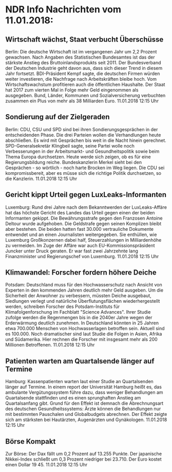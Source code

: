 # NDR Info Nachrichten vom 11.01.2018:


## Wirtschaft wächst, Staat verbucht Überschüsse
Berlin: Die deutsche Wirtschaft ist im vergangenen Jahr um 2,2 Prozent gewachsen. Nach Angaben des Statistischen Bundesamtes ist das der stärkste Anstieg des Bruttoinlandsprodukts seit 2011. Der Bundesverband der Deutschen Industrie geht davon aus, dass sich dieser Trend in diesem Jahr fortsetzt. BDI-Präsident Kempf sagte, die deutschen Firmen würden weiter investieren, die Nachfrage nach Arbeitskräften bleibe hoch. Vom Wirtschaftswachstum profitieren auch die öffentlichen Haushalte. Der Staat hat 2017 zum vierten Mal in Folge mehr Geld eingenommen als ausgegeben. Bund, Länder, Kommunen und Sozialversicherung verbuchten zusammen ein Plus von mehr als 38 Milliarden Euro. 11.01.2018 12:15 Uhr 

## Sondierung auf der Zielgeraden
Berlin:	CDU, CSU und SPD sind bei ihren Sondierungsgesprächen in der entscheidenden Phase. Die drei Parteien wollen die Verhandlungen heute abschließen. Es wird mit Gesprächen bis weit in die Nacht hinein gerechnet. SPD-Generalsekretär Klingbeil sagte, seine Partei wolle noch Verbesserungen in der Arbeitsmarkt- und Gesundheitspolitik sowie beim Thema Europa durchsetzen. Heute werde sich zeigen, ob es für eine Regierungsbildung reiche. Bundeskanzlerin Merkel sieht bei den Gesprächen - so wörtlich - noch harte Brocken im Weg liegen. Die CDU sei kompromissbereit, aber es müsse sich die richtige Politik durchsetzen, so die Kanzlerin. 11.01.2018 12:15 Uhr 

## Gericht kippt Urteil gegen LuxLeaks-Informanten
Luxemburg:		Rund drei Jahre nach dem Bekanntwerden der LuxLeaks-Affäre hat das höchste Gericht des Landes das Urteil gegen einen der beiden Informanten gekippt. Die Bewährungsstrafe gegen den Franzosen Antoine Deltour wurde aufgehoben. Die Geldstrafe gegen seinen Komplizen bleibt aber bestehen. Die beiden hatten fast 30.000 vertrauliche Dokumente entwendet und an einen Journalisten weitergegeben. Sie enthüllen, wie Luxemburg Großkonzernen dabei half, Steuerzahlungen in Milliardenhöhe zu vermeiden. Im Zuge der Affäre war auch EU-Kommissionspräsident Juncker unter Druck geraten. Er war fast zwei Jahrzehnte lang Finanzminister und Regierungschef von Luxemburg. 11.01.2018 12:15 Uhr 

## Klimawandel: Forscher fordern höhere Deiche
Potsdam: Deutschland muss für den Hochwasserschutz nach Ansicht von Experten in den kommenden Jahren deutlich mehr Geld ausgeben. Um die Sicherheit der Anwohner zu verbessern, müssten Deiche ausgebaut, Siedlungen verlegt und natürliche Überflutungsflächen wiederhergestellt werden, schreiben Forscher des Potsdam-Instituts für Klimafolgenforschung im Fachblatt "Science Advances". Ihrer Studie zufolge werden die Regenmengen bis in die 2040er Jahre wegen der Erderwärmung deutlich zunehmen. In Deutschland könnten in 25 Jahren etwa 700.000 Menschen von Hochwasserlagen betroffen sein. Aktuell sind es 100.000. Noch dramatischer sind laut Studie die Folgen in Asien, Afrika und Südamerika. Hier rechnen die Forscher mit insgesamt mehr als 200 Millionen Betroffenen. 11.01.2018 12:15 Uhr 

## Patienten warten am Quartalsende länger auf Termine
Hamburg:       Kassenpatienten warten laut einer Studie an Quartalsenden länger auf Termine. In einem report der Universität Hamburg heißt es, das ambulante Vergütungssystem führe dazu, dass weniger Behandlungen am Quartalsende stattfinden und es einen sprunghaften Anstieg am Quartalsanfang gibt. Grund für den Effekt ist demnach die Abrechnungsart des deutschen Gesundheitssystems: Ärzte können die Behandlungen nur mit bestimmten Pauschalen und Globalbudgets abrechnen. Der Effekt zeigte sich am stärksten bei Hautärzten, Augenärzten und Gynäkologen. 11.01.2018 12:15 Uhr 

## Börse Kompakt
Zur Börse: Der Dax fällt um 0,2 Prozent auf 13.255 Punkte. Der japanische Nikkei-Index schließt um 0,3 Prozent niedriger bei 23.710. Der Euro kostet einen Dollar 19 45. 11.01.2018 12:15 Uhr 
